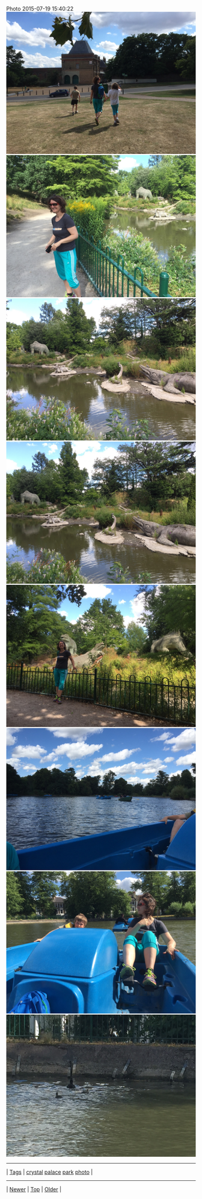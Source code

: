 <!--
title: Photo 2015-07-19 15
date: 2020-06-28T15:00:41.485Z
tags: crystal, palace, park, photo
-->











Photo 2015-07-19 15:40:22
![](124492938457-0.jpg)
![](124492938457-1.jpg)
![](124492938457-2.jpg)
![](124492938457-3.jpg)
![](124492938457-4.jpg)
![](124492938457-5.jpg)
![](124492938457-6.jpg)
![](124492938457-7.jpg)

<!--BOTTOM-POST-NAVIGATION-->
---

| [Tags](tags.md) | [crystal](tag-crystal.md) [palace](tag-palace.md) [park](tag-park.md) [photo](tag-photo.md) |

---

| [Newer](124422253927.md) | [Top](index.md) | [Older](124655161352.md) |